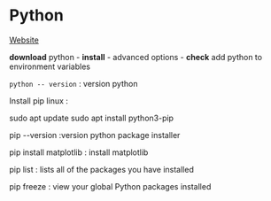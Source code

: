 # Python
[Website](https://www.python.org/)

**download** python -  **install** - advanced options - **check** add python to environment variables

 `python -- version` : version python 

Install pip  linux : 

sudo apt update
sudo apt install python3-pip


 pip --version :version python package installer 

pip install matplotlib : install matplotlib

pip list  : lists all of the packages you have installed

pip freeze : view your global Python packages installed
